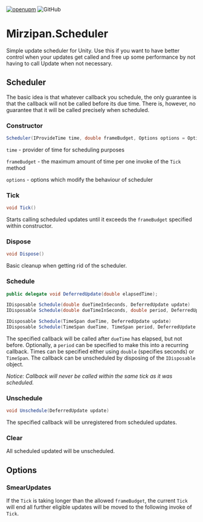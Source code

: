 [![openupm](https://img.shields.io/npm/v/net.mirzipan.scheduler?label=openupm&registry_uri=https://package.openupm.com)](https://openupm.com/packages/net.mirzipan.scheduler/) ![GitHub](https://img.shields.io/github/license/Mirzipan/Mirzipan.Scheduler)

# Mirzipan.Scheduler

Simple update scheduler for Unity. Use this if you want to have better control when your updates get called and free up some performance by not having to call Update when not necessary.

## Scheduler

The basic idea is that whatever callback you schedule, the only guarantee is that the callback will not be called before its due time. There is, however, no guarantee that it will be called precisely when scheduled.

### Constructor

```csharp
Scheduler(IProvideTime time, double frameBudget, Options options = Options.SmearUpdates)
```
`time` - provider of time for scheduling purposes

`frameBudget` - the maximum amount of time per one invoke of the `Tick` method

`options` - options which modify the behaviour of scheduler

### Tick

```csharp
void Tick()
```
Starts calling scheduled updates until it exceeds the `frameBudget` specified within constructor.

### Dispose

```csharp
void Dispose()
```
Basic cleanup when getting rid of the scheduler.

### Schedule

```csharp
public delegate void DeferredUpdate(double elapsedTime);

IDisposable Schedule(double dueTimeInSeconds, DeferredUpdate update)
IDisposable Schedule(double dueTimeInSeconds, double period, DeferredUpdate update)

IDisposable Schedule(TimeSpan dueTime, DeferredUpdate update)
IDisposable Schedule(TimeSpan dueTime, TimeSpan period, DeferredUpdate update)
```
The specified callback will be called after `dueTime` has elapsed, but not before.
Optionally, a `period` can be specified to make this into a recurring callback.
Times can be specified either using `double` (specifies seconds) or `TimeSpan`.
The callback can be unscheduled by disposing of the `IDisposable` object.

_Notice: Callback will never be called within the same tick as it was scheduled._

### Unschedule

```csharp
void Unschedule(DeferredUpdate update)
```
The specified callback will be unregistered from scheduled updates.

### Clear

All scheduled updated will be unscheduled.

## Options

### SmearUpdates

If the `Tick` is taking longer than the allowed `frameBudget`, the current `Tick` will end all further eligible updates will be moved to the following invoke of `Tick`.
